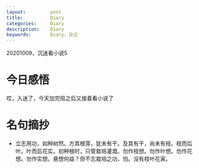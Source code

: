 ```yaml
---
layout:     	post
title:      	Diary
categories: 	Diary
description:   	Diary
keywords: 		Diary，日记 
---
```


20201009，沉迷看小说5

# 今日感悟

哎，入迷了，今天加完班之后又接着看小说了

# 名句摘抄

-  立志用功，如种树然。方其根芽，犹未有干。及其有干，尚未有枝。枝而后叶。叶而后花实。初种根时，只管栽培灌溉。勿作枝想。勿作叶想。勿作花想。勿作实想。悬想何益？但不忘栽培之功，怕。没有枝叶花寅。

